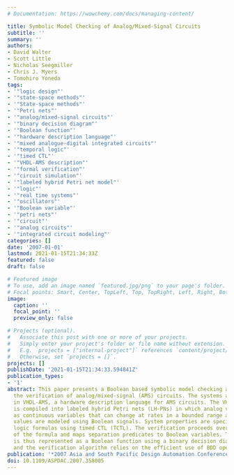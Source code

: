 ```yaml
---
# Documentation: https://wowchemy.com/docs/managing-content/

title: Symbolic Model Checking of Analog/Mixed-Signal Circuits
subtitle: ''
summary: ''
authors:
- David Walter
- Scott Little
- Nicholas Seegmiller
- Chris J. Myers
- Tomohiro Yoneda
tags:
- '"logic design"'
- '"state-space methods"'
- '"State-space methods"'
- '"Petri nets"'
- '"analog/mixed-signal circuits"'
- '"binary decision diagram"'
- '"Boolean function"'
- '"hardware description language"'
- '"mixed analogue-digital integrated circuits"'
- '"temporal logic"'
- '"timed CTL"'
- '"VHDL-AMS description"'
- '"formal verification"'
- '"circuit simulation"'
- '"labeled hybrid Petri net model"'
- '"logic"'
- '"real time systems"'
- '"oscillators"'
- '"Boolean variable"'
- '"petri nets"'
- '"circuit"'
- '"analog circuits"'
- '"integrated circuit modeling"'
categories: []
date: '2007-01-01'
lastmod: 2021-01-15T21:34:33Z
featured: false
draft: false

# Featured image
# To use, add an image named `featured.jpg/png` to your page's folder.
# Focal points: Smart, Center, TopLeft, Top, TopRight, Left, Right, BottomLeft, Bottom, BottomRight.
image:
  caption: ''
  focal_point: ''
  preview_only: false

# Projects (optional).
#   Associate this post with one or more of your projects.
#   Simply enter your project's folder or file name without extension.
#   E.g. `projects = ["internal-project"]` references `content/project/deep-learning/index.md`.
#   Otherwise, set `projects = []`.
projects: []
publishDate: '2021-01-15T21:34:33.594841Z'
publication_types:
- '1'
abstract: This paper presents a Boolean based symbolic model checking algorithm for
  the verification of analog/mixed-signal (AMS) circuits. The systems are modeled
  in VHDL-AMS, a hardware description language for AMS circuits. The VHDL-AMS description
  is compiled into labeled hybrid Petri nets (LH-PNs) in which analog values are modeled
  as continuous variables that can change at rates in a bounded range and digital
  values are modeled using Boolean signals. System properties are specified as temporal
  logic formulas using timed CTL (TCTL). The verification proceeds over the structure
  of the formula and maps separation predicates to Boolean variables. The state space
  is thus represented as a Boolean function using a binary decision diagram (BDD)
  and the verification algorithm relies on the efficient use of BDD operations.
publication: '*2007 Asia and South Pacific Design Automation Conference*'
doi: 10.1109/ASPDAC.2007.358005
---
```

